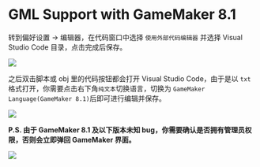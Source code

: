 # GML Support with GameMaker 8.1

转到偏好设置 -> 编辑器，在代码窗口中选择 `使用外部代码编辑器` 并选择 Visual Studio Code 目录，点击完成后保存。

![](../assets/docsimage/1.png)

之后双击脚本或 obj 里的代码按钮都会打开 Visual Studio Code，由于是以 `txt` 格式打开，你需要点击右下角`纯文本`切换语言，切换为 `GameMaker Language(GameMaker 8.1)`后即可进行编辑并保存。

![](../assets/docsimage/2.png)

**P.S. 由于 GameMaker 8.1 及以下版本未知 bug，你需要确认是否拥有管理员权限，否则会立即弹回 GameMaker 界面。**

![](../assets/docsimage/3.png)
